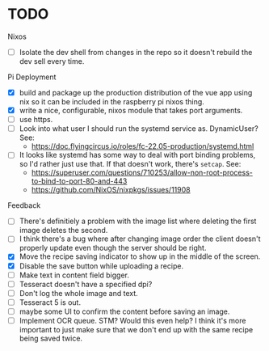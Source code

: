 # TODO

Nixos
- [ ] Isolate the dev shell from changes in the repo so it doesn't rebuild the
  dev sell every time.

Pi Deployment
- [X] build and package up the production distribution of the vue app using nix
  so it can be included in the raspberry pi nixos thing.
- [X] write a nice, configurable, nixos module that takes port arguments.
- [ ] use https.
- [ ] Look into what user I should run the systemd service as. DynamicUser? See:
  - https://doc.flyingcircus.io/roles/fc-22.05-production/systemd.html
- [ ] It looks like systemd has some way to deal with port binding problems, so
  I'd rather just use that. If that doesn't work, there's `setcap`. See:
  - https://superuser.com/questions/710253/allow-non-root-process-to-bind-to-port-80-and-443
  - https://github.com/NixOS/nixpkgs/issues/11908

Feedback
- [ ] There's definitiely a problem with the image list where deleting the first
  image deletes the second.
- [ ] I think there's a bug where after changing image order the client doesn't
  properly update even though the server should be right.
- [X] Move the recipe saving indicator to show up in the middle of the screen.
- [X] Disable the save button while uploading a recipe.
- [ ] Make text in content field bigger.
- [ ] Tesseract doesn't have a specified dpi?
- [ ] Don't log the whole image and text.
- [ ] Tesseract 5 is out.
- [ ] maybe some UI to confirm the content before saving an image.
- [ ] Implement OCR queue. STM? Would this even help? I think it's more
  important to just make sure that we don't end up with the same recipe being
  saved twice.
